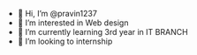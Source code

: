 - 👋 Hi, I’m @pravin1237
- 👀 I’m interested in Web design
- 🌱 I’m currently learning 3rd year in IT BRANCH
- 💞️ I’m looking to internship


<!---
pravin1237/pravin1237 is a ✨ special ✨ repository because its `README.md` (this file) appears on your GitHub profile.
You can click the Preview link to take a look at your changes.
--->
